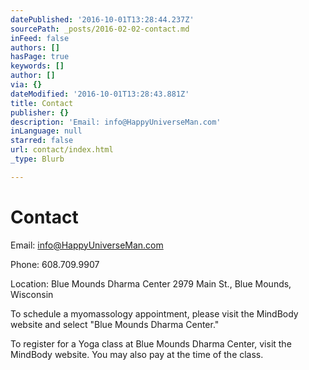 ```yaml
---
datePublished: '2016-10-01T13:28:44.237Z'
sourcePath: _posts/2016-02-02-contact.md
inFeed: false
authors: []
hasPage: true
keywords: []
author: []
via: {}
dateModified: '2016-10-01T13:28:43.881Z'
title: Contact
publisher: {}
description: 'Email: info@HappyUniverseMan.com'
inLanguage: null
starred: false
url: contact/index.html
_type: Blurb

---
```

# Contact

Email: info@HappyUniverseMan.com

Phone: 608.709.9907

Location: Blue Mounds Dharma Center 2979 Main St., Blue Mounds, Wisconsin

To schedule a myomassology appointment, please visit the MindBody website and select "Blue Mounds Dharma Center."

To register for a Yoga class at Blue Mounds Dharma Center, visit the MindBody website. You may also pay at the time of the class.